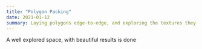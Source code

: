 ```yaml
---
title: "Polygon Packing"
date: 2021-01-12
summary: Laying polygons edge-to-edge, and exploring the textures they create.
---
```


A well explored space, with beautiful results is done
